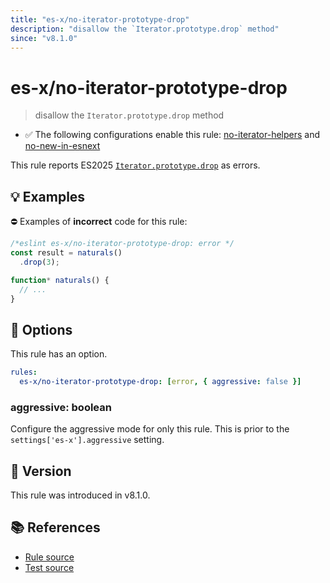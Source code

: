 ```yaml
---
title: "es-x/no-iterator-prototype-drop"
description: "disallow the `Iterator.prototype.drop` method"
since: "v8.1.0"
---
```


# es-x/no-iterator-prototype-drop
> disallow the `Iterator.prototype.drop` method

- ✅ The following configurations enable this rule: [no-iterator-helpers] and [no-new-in-esnext]

This rule reports ES2025 [`Iterator.prototype.drop`](https://github.com/tc39/proposal-iterator-helpers) as errors.

## 💡 Examples

⛔ Examples of **incorrect** code for this rule:

<eslint-playground type="bad">

```js
/*eslint es-x/no-iterator-prototype-drop: error */
const result = naturals()
  .drop(3);

function* naturals() {
  // ...
}
```

</eslint-playground>

## 🔧 Options

This rule has an option.

```yaml
rules:
  es-x/no-iterator-prototype-drop: [error, { aggressive: false }]
```

### aggressive: boolean

Configure the aggressive mode for only this rule.
This is prior to the `settings['es-x'].aggressive` setting.

## 🚀 Version

This rule was introduced in v8.1.0.

## 📚 References

- [Rule source](https://github.com/eslint-community/eslint-plugin-es-x/blob/master/lib/rules/no-iterator-prototype-drop.js)
- [Test source](https://github.com/eslint-community/eslint-plugin-es-x/blob/master/tests/lib/rules/no-iterator-prototype-drop.js)

[no-iterator-helpers]: ../configs/index.md#no-iterator-helpers
[no-new-in-esnext]: ../configs/index.md#no-new-in-esnext
